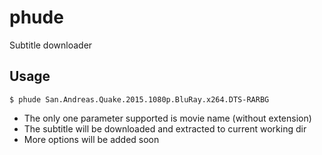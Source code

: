 # phude
Subtitle downloader

## Usage
```shell
$ phude San.Andreas.Quake.2015.1080p.BluRay.x264.DTS-RARBG
```
- The only one parameter supported is movie name (without extension)
- The subtitle will be downloaded and extracted to current working dir
- More options will be added soon
